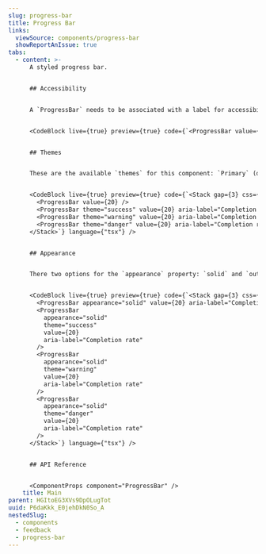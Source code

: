 ```yaml
---
slug: progress-bar
title: Progress Bar
links:
  viewSource: components/progress-bar
  showReportAnIssue: true
tabs:
  - content: >-
      A styled progress bar.


      ## Accessibility


      A `ProgressBar` needs to be associated with a label for accessibility purposes, therefore the component `id` needs to be set. If a label is not available, please add an `aria-label` to ensure that the component remains accessible. For more examples, please read [aria-progressbar-name](https://dequeuniversity.com/rules/axe/4.1/aria-progressbar-name?application=axeAPI)


      <CodeBlock live={true} preview={true} code={`<ProgressBar value={20} aria-label="Completion rate" />`} language={"tsx"} />


      ## Themes


      These are the available `themes` for this component: `Primary` (default), `Success`, `Warning`, `Danger`


      <CodeBlock live={true} preview={true} code={`<Stack gap={3} css={{width: '100%'}}>
        <ProgressBar value={20} />
        <ProgressBar theme="success" value={20} aria-label="Completion rate" />
        <ProgressBar theme="warning" value={20} aria-label="Completion rate" />
        <ProgressBar theme="danger" value={20} aria-label="Completion rate" />
      </Stack>`} language={"tsx"} />


      ## Appearance


      There two options for the `appearance` property: `solid` and `outline(default)`. These are the available `outline` variations for all the `themes`.


      <CodeBlock live={true} preview={true} code={`<Stack gap={3} css={{width: '100%'}}>
        <ProgressBar appearance="solid" value={20} aria-label="Completion rate" />
        <ProgressBar
          appearance="solid"
          theme="success"
          value={20}
          aria-label="Completion rate"
        />
        <ProgressBar
          appearance="solid"
          theme="warning"
          value={20}
          aria-label="Completion rate"
        />
        <ProgressBar
          appearance="solid"
          theme="danger"
          value={20}
          aria-label="Completion rate"
        />
      </Stack>`} language={"tsx"} />


      ## API Reference


      <ComponentProps component="ProgressBar" />
    title: Main
parent: HGItoEG3XVs9DpOLugTot
uuid: P6daKkk_E0jehDkN0So_A
nestedSlug:
  - components
  - feedback
  - progress-bar
---
```

